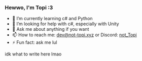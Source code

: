 ### Hewwo, I'm Topi :3

- 🌱 I’m currently learning c# and Python
- 🤔 I’m looking for help with c#, especially with Unity
- 💬 Ask me about anything if you want
- 📫 How to reach me: [dev@not-topi.xyz](mailto:admin@w3schools.io) or Discord: [not_Topi](https://discordapp.com/users/487174753094729738)
- ⚡ Fun fact: ask me lul

idk what to write here lmao
